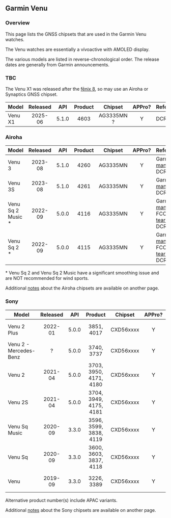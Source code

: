 ## Garmin Venu

### Overview

This page lists the GNSS chipsets that are used in the Garmin Venu watches.

The Venu watches are essentially a vívoactive with AMOLED display.

The various models are listed in reverse-chronological order. The release dates are generally from Garmin announcements.



### TBC

The Venu X1 was released after the [fēnix 8](fenix.md), so may use an Airoha or Synaptics GNSS chipset.

| Model   | Released |  API  | Product |  Chipset   | APPro? | References                                                   |
| ------- | :------: | :---: | :-----: | :--------: | :----: | ------------------------------------------------------------ |
| Venu X1 | 2025-06  | 5.1.0 |  4603   | AG3335MN ? |   Y    | DCR [review](https://www.dcrainmaker.com/2025/06/garmin-venu-x1-details-hands-everything.html) |



### Airoha

| Model                       | Released   | API | Product | Chipset | APPro? | References |
| --------------------------- | :--------: | :--------: | :--------: | :--------: | :--------: | -------- |
| Venu 3          | 2023-08 | 5.1.0 |  4260   | AG3335MN | Y | Garmin [manual](https://www8.garmin.com/manuals-apac/webhelp/venu33s/EN-SG/GUID-220C5858-1518-4580-AEA8-EC0E2A523BFE-7277.html) + DCR [review](https://www.dcrainmaker.com/2023/08/garmin-venu-3-in-depth-review-more-sleep-analytics-power-meters-and-more.html) |
| Venu 3S | 2023-08 | 5.1.0 | 4261 | AG3335MN | Y | Garmin [manual](https://www8.garmin.com/manuals-apac/webhelp/venu33s/EN-SG/GUID-220C5858-1518-4580-AEA8-EC0E2A523BFE-7277.html) + DCR [review](https://www.dcrainmaker.com/2023/08/garmin-venu-3-in-depth-review-more-sleep-analytics-power-meters-and-more.html) |
| Venu Sq 2 Music \* | 2022-09  | 5.0.0 | 4116 | AG3335MN | Y | Garmin [manual](https://www8.garmin.com/manuals-apac/webhelp/venusq2/EN-SG/GUID-57C7FCDE-E149-4898-96F3-F5D53D177F00-4988.html) + FCC [teardown](https://fccid.io/IPH-04390/Internal-Photos/Internal-Photos-5930782) + DCR [review](https://www.dcrainmaker.com/2022/09/garmin-venu-sq-2-in-depth-review.html) |
| Venu Sq 2 \* | 2022-09 | 5.0.0 | 4115 | AG3335MN | Y | Garmin [manual](https://www8.garmin.com/manuals-apac/webhelp/venusq2/EN-SG/GUID-57C7FCDE-E149-4898-96F3-F5D53D177F00-4988.html) + FCC [teardown](https://fccid.io/IPH-A4390/Internal-Photos/Internal-Photos-5919154) + DCR [review](https://www.dcrainmaker.com/2022/09/garmin-venu-sq-2-in-depth-review.html) |

\* Venu Sq 2 and Venu Sq 2 Music have a significant smoothing issue and are NOT recommended for wind sports.

Additional [notes](../../../chipsets/airoha/devices.md) about the Airoha chipsets are available on another page.



### Sony

| Model                       | Released   | API | Product | Chipset | APPro? | References |
| --------------------------- | :--------: | :--------: | :--------: | :--------: | :--------: | -------- |
| Venu 2 Plus     | 2022-01  | 5.0.0 | 3851, 4017 | CXD56xxxx | Y | Garmin [manual](https://www8.garmin.com/manuals/webhelp/GUID-A17FE8AC-DA32-4494-ABD1-AD1A388CC0C0/EN-US/GUID-783E2C4A-85FB-4E82-946E-16003B9B599A.html) + DCR [review](https://www.dcrainmaker.com/2022/01/garmin-venu-2-plus-in-depth-review.html) |
| Venu 2 - Mercedes-Benz | ? | 5.0.0 | 3740, 3737 | CXD56xxxx | Y |  |
| Venu 2 | 2021-04 | 5.0.0 | 3703, 3950, 4171, 4180 | CXD56xxxx | Y | Garmin [manual](https://www8.garmin.com/manuals/webhelp/GUID-D93137A9-B374-4A24-8A4D-A66C9AC91265/EN-US/GUID-783E2C4A-85FB-4E82-946E-16003B9B599A.html) + DCR [review](https://www.dcrainmaker.com/2021/04/garmin-venu2-venu2s-smartwatch-review.html) |
| Venu 2S | 2021-04 | 5.0.0 | 3704, 3949, 4175, 4181 | CXD56xxxx | Y | Garmin [manual](https://www8.garmin.com/manuals/webhelp/GUID-D93137A9-B374-4A24-8A4D-A66C9AC91265/EN-US/GUID-783E2C4A-85FB-4E82-946E-16003B9B599A.html) + DCR [review](https://www.dcrainmaker.com/2021/04/garmin-venu2-venu2s-smartwatch-review.html) |
| Venu Sq Music | 2020-09 | 3.3.0 | 3596, 3599, 3838, 4119 | CXD56xxxx | Y | Garmin [manual](https://www8.garmin.com/manuals/webhelp/GUID-1C3C7630-B695-44C3-AF56-949C1D4889FB/EN-US/GUID-783E2C4A-85FB-4E82-946E-16003B9B599A.html) + DCR [review](https://www.dcrainmaker.com/2020/09/garmin-venu-sq-in-depth-review.html) |
| Venu Sq | 2020-09 | 3.3.0 | 3600, 3603, 3837, 4118 | CXD56xxxx | Y | Garmin [manual](https://www8.garmin.com/manuals/webhelp/GUID-1C3C7630-B695-44C3-AF56-949C1D4889FB/EN-US/GUID-783E2C4A-85FB-4E82-946E-16003B9B599A.html) + DCR [review](https://www.dcrainmaker.com/2020/09/garmin-venu-sq-in-depth-review.html) |
| Venu            | 2019-09  | 3.3.0 | 3226, 3389 | CXD56xxxx | Y | Garmin [manual](https://www8.garmin.com/manuals/webhelp/venu/EN-US/GUID-783E2C4A-85FB-4E82-946E-16003B9B599A.html) + DCR [review](https://www.dcrainmaker.com/2019/12/garmin-venu-smartwatch-sports-review.html) |

Alternative product number(s) include APAC variants.

Additional [notes](../../../chipsets/sony/devices.md) about the Sony chipsets are available on another page.
